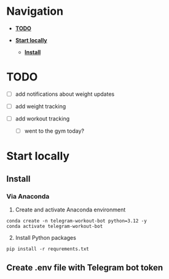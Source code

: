 # Navigation

- **[TODO](#todo)** 

- **[Start locally](#start-locally)**

  - **[Install](#install)**

# TODO

- [ ] add notifications about weight updates 

- [ ] add weight tracking

- [ ] add workout tracking

  - [ ] went to the gym today?

# Start locally

## Install

### Via Anaconda

1. Create and activate Anaconda environment

``` 
conda create -n telegram-workout-bot python=3.12 -y
conda activate telegram-workout-bot
```

2. Install Python packages

```
pip install -r requrements.txt
```

## Create .env file with Telegram bot token



